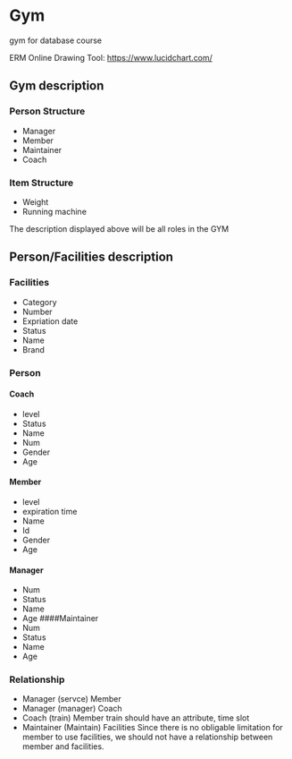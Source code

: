 # Gym
gym for database course

ERM Online Drawing Tool: https://www.lucidchart.com/

## Gym description

### Person Structure
- Manager
- Member
- Maintainer
- Coach

### Item Structure
- Weight
- Running machine

The description displayed above will be all roles in the GYM

## Person/Facilities description
### Facilities
- Category
- Number
- Expriation date
- Status
- Name
- Brand

### Person

#### Coach
- level
- Status
- Name
- Num
- Gender
- Age
#### Member
- level
- expiration time
- Name
- Id
- Gender
- Age
#### Manager
- Num
- Status
- Name
- Age
####Maintainer
- Num
- Status
- Name
- Age

### Relationship
- Manager (servce) Member
- Manager  (manager) Coach
- Coach (train) Member  train should have an attribute, time slot
- Maintainer (Maintain) Facilities
Since there is no obligable limitation for member to use facilities, we should not have a relationship between member and facilities.
